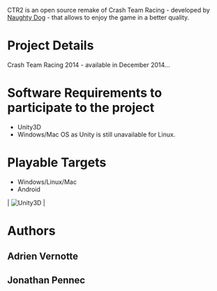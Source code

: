 CTR2 is an open source remake of Crash Team Racing - developed by [Naughty Dog](http://www.naughtydog.com) - that allows to enjoy the game in a better quality.

# Project Details

Crash Team Racing 2014 - available in December 2014...

# Software Requirements to participate to the project

* Unity3D
* Windows/Mac OS as Unity is still unavailable for Linux.

# Playable Targets

* Windows/Linux/Mac
* Android

| ![Unity3D](http://forum.unity3d.com/attachments/logo-titled-png.16698 "Unity3D") |

# Authors

## Adrien Vernotte

## Jonathan Pennec
